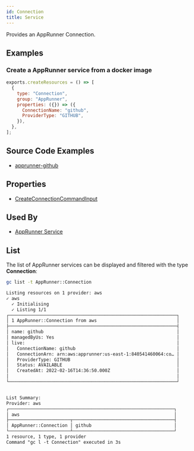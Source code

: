 ```yaml
---
id: Connection
title: Service
---
```


Provides an AppRunner Connection.

## Examples

### Create a AppRunner service from a docker image

```js
exports.createResources = () => [
  {
    type: "Connection",
    group: "AppRunner",
    properties: ({}) => ({
      ConnectionName: "github",
      ProviderType: "GITHUB",
    }),
  },
];
```

## Source Code Examples

- [apprunner-github](https://github.com/grucloud/grucloud/blob/main/examples/aws/AppRunner/apprunner-github/resources.js)

## Properties

- [CreateConnectionCommandInput](https://docs.aws.amazon.com/AWSJavaScriptSDK/v3/latest/clients/client-apprunner/interfaces/createconnectioncommandinput.html)

## Used By

- [AppRunner Service](./Service.md)

## List

The list of AppRunner services can be displayed and filtered with the type **Connection**:

```sh
gc list -t AppRunner::Connection
```

```txt
Listing resources on 1 provider: aws
✓ aws
  ✓ Initialising
  ✓ Listing 1/1
┌───────────────────────────────────────────────────────────────┐
│ 1 AppRunner::Connection from aws                              │
├───────────────────────────────────────────────────────────────┤
│ name: github                                                  │
│ managedByUs: Yes                                              │
│ live:                                                         │
│   ConnectionName: github                                      │
│   ConnectionArn: arn:aws:apprunner:us-east-1:840541460064:co… │
│   ProviderType: GITHUB                                        │
│   Status: AVAILABLE                                           │
│   CreatedAt: 2022-02-16T14:36:50.000Z                         │
│                                                               │
└───────────────────────────────────────────────────────────────┘


List Summary:
Provider: aws
┌──────────────────────────────────────────────────────────────┐
│ aws                                                          │
├───────────────────────┬──────────────────────────────────────┤
│ AppRunner::Connection │ github                               │
└───────────────────────┴──────────────────────────────────────┘
1 resource, 1 type, 1 provider
Command "gc l -t Connection" executed in 3s
```
